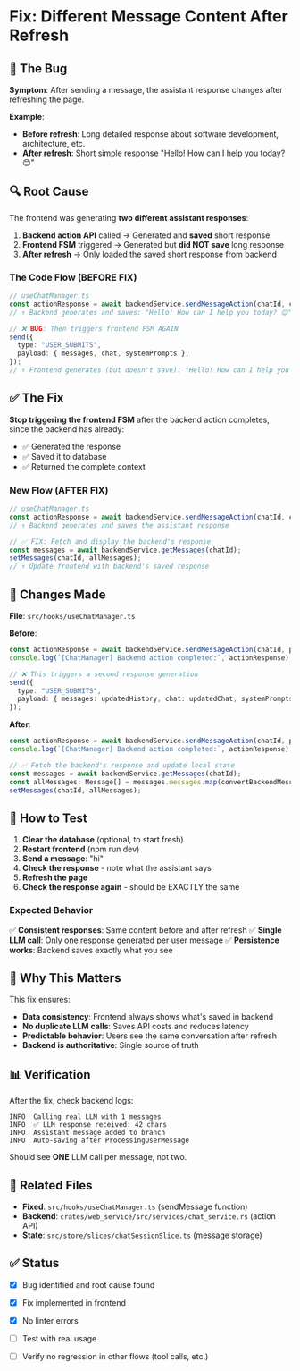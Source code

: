# Fix: Different Message Content After Refresh

## 🐛 The Bug

**Symptom**: After sending a message, the assistant response changes after refreshing the page.

**Example**:
- **Before refresh**: Long detailed response about software development, architecture, etc.
- **After refresh**: Short simple response "Hello! How can I help you today? 😊"

## 🔍 Root Cause

The frontend was generating **two different assistant responses**:

1. **Backend action API** called → Generated and **saved** short response
2. **Frontend FSM** triggered → Generated but **did NOT save** long response
3. **After refresh** → Only loaded the saved short response from backend

### The Code Flow (BEFORE FIX)

```typescript
// useChatManager.ts
const actionResponse = await backendService.sendMessageAction(chatId, content);
// ↑ Backend generates and saves: "Hello! How can I help you today? 😊"

// ❌ BUG: Then triggers frontend FSM AGAIN
send({
  type: "USER_SUBMITS",
  payload: { messages, chat, systemPrompts },
});
// ↑ Frontend generates (but doesn't save): "Hello! How can I help you today? If you have any questions..."
```

## ✅ The Fix

**Stop triggering the frontend FSM** after the backend action completes, since the backend has already:
- ✅ Generated the response
- ✅ Saved it to database
- ✅ Returned the complete context

### New Flow (AFTER FIX)

```typescript
// useChatManager.ts
const actionResponse = await backendService.sendMessageAction(chatId, content);
// ↑ Backend generates and saves the assistant response

// ✅ FIX: Fetch and display the backend's response
const messages = await backendService.getMessages(chatId);
setMessages(chatId, allMessages);
// ↑ Update frontend with backend's saved response
```

## 📝 Changes Made

**File**: `src/hooks/useChatManager.ts`

**Before**:
```typescript
const actionResponse = await backendService.sendMessageAction(chatId, processedContent);
console.log(`[ChatManager] Backend action completed:`, actionResponse);

// ❌ This triggers a second response generation
send({
  type: "USER_SUBMITS",
  payload: { messages: updatedHistory, chat: updatedChat, systemPrompts },
});
```

**After**:
```typescript
const actionResponse = await backendService.sendMessageAction(chatId, processedContent);
console.log(`[ChatManager] Backend action completed:`, actionResponse);

// ✅ Fetch the backend's response and update local state
const messages = await backendService.getMessages(chatId);
const allMessages: Message[] = messages.messages.map(convertBackendMessage);
setMessages(chatId, allMessages);
```

## 🧪 How to Test

1. **Clear the database** (optional, to start fresh)
2. **Restart frontend** (npm run dev)
3. **Send a message**: "hi"
4. **Check the response** - note what the assistant says
5. **Refresh the page**
6. **Check the response again** - should be EXACTLY the same

### Expected Behavior

✅ **Consistent responses**: Same content before and after refresh
✅ **Single LLM call**: Only one response generated per user message
✅ **Persistence works**: Backend saves exactly what you see

## 🎯 Why This Matters

This fix ensures:
- **Data consistency**: Frontend always shows what's saved in backend
- **No duplicate LLM calls**: Saves API costs and reduces latency
- **Predictable behavior**: Users see the same conversation after refresh
- **Backend is authoritative**: Single source of truth

## 📊 Verification

After the fix, check backend logs:
```
INFO  Calling real LLM with 1 messages
INFO  ✅ LLM response received: 42 chars
INFO  Assistant message added to branch
INFO  Auto-saving after ProcessingUserMessage
```

Should see **ONE** LLM call per message, not two.

## 🚀 Related Files

- **Fixed**: `src/hooks/useChatManager.ts` (sendMessage function)
- **Backend**: `crates/web_service/src/services/chat_service.rs` (action API)
- **State**: `src/store/slices/chatSessionSlice.ts` (message storage)

## ✅ Status

- [x] Bug identified and root cause found
- [x] Fix implemented in frontend
- [x] No linter errors
- [ ] Test with real usage
- [ ] Verify no regression in other flows (tool calls, etc.)

